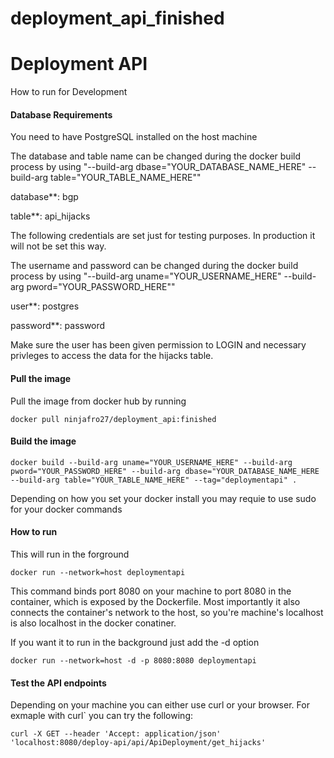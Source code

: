 # deployment_api_finished
Deployment API
===========================

How to run for Development

#### Database Requirements

You need to have PostgreSQL installed on the host machine

The database and table name can be changed during the docker build process by using "--build-arg dbase="YOUR_DATABASE_NAME_HERE" --build-arg table="YOUR_TABLE_NAME_HERE""

database**: bgp

table**: api_hijacks

The following credentials are set just for testing purposes. In production it will not be set this way.

The username and password can be changed during the docker build process by using "--build-arg uname="YOUR_USERNAME_HERE" --build-arg pword="YOUR_PASSWORD_HERE""

user**: postgres

password**: password


Make sure the user has been given permission to LOGIN and necessary privleges to access the data for the hijacks table.

#### Pull the image

Pull the image from docker hub by running

```
docker pull ninjafro27/deployment_api:finished
```

#### Build the image

```
docker build --build-arg uname="YOUR_USERNAME_HERE" --build-arg pword="YOUR_PASSWORD_HERE" --build-arg dbase="YOUR_DATABASE_NAME_HERE --build-arg table="YOUR_TABLE_NAME_HERE" --tag="deploymentapi" .

```

Depending on how you set your docker install you may requie to use sudo for your docker commands

#### How to run

This will run in the forground 

```
docker run --network=host deploymentapi
```


This command binds port 8080 on your machine to port 8080 in the container, which is exposed by the Dockerfile. Most importantly it also connects the container's network to the host, so you're machine's localhost is also localhost in the docker conatiner.


If you want it to run in the background just add the -d option

```
docker run --network=host -d -p 8080:8080 deploymentapi
```

#### Test the API endpoints

Depending on your machine you can either use curl or your browser. For exmaple with curl` you can try the following:

```
curl -X GET --header 'Accept: application/json' 'localhost:8080/deploy-api/api/ApiDeployment/get_hijacks'
```
